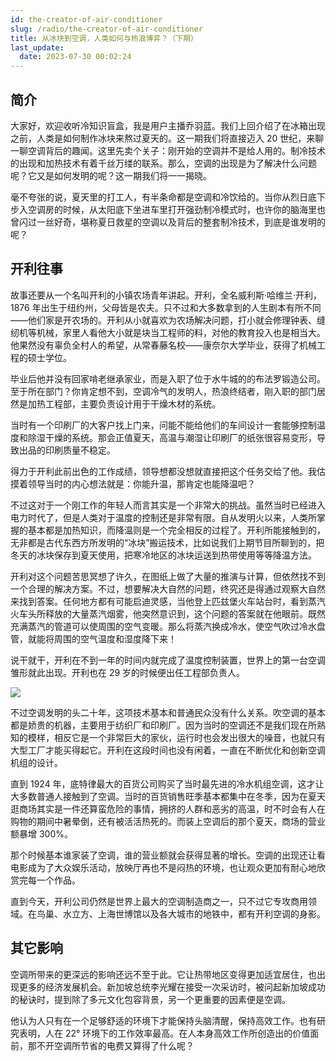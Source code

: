 ```yaml
---
id: the-creator-of-air-conditioner
slug: /radio/the-creator-of-air-conditioner
title: 从冰块到空调，人类如何与热浪博弈？（下期）
last_update:
  date: 2023-07-30 00:02:24
---
```


## 简介

大家好，欢迎收听冷知识盲盒，我是用户主播乔羽蓝。我们上回介绍了在冰箱出现之前，人类是如何制作冰块来熬过夏天的。这一期我们将直接迈入 20 世纪，来聊一聊空调背后的趣闻。这里先卖个关子：刚开始的空调并不是给人用的。制冷技术的出现和加热技术有着千丝万缕的联系。那么，空调的出现是为了解决什么问题呢？它又是如何发明的呢？这一期我们将一一揭晓。

毫不夸张的说，夏天里的打工人，有半条命都是空调和冷饮给的。当你从烈日底下步入空调房的时候，从太阳底下坐进车里打开强劲制冷模式时，也许你的脑海里也曾闪过一丝好奇，堪称夏日救星的空调以及背后的整套制冷技术，到底是谁发明的呢？ 

## 开利往事

故事还要从一个名叫开利的小镇农场青年讲起。开利，全名威利斯·哈维兰·开利，1876 年出生于纽约州，父母皆是农夫。只不过和大多数拿到的人生剧本有所不同——他们家是开农场的。开利从小就喜欢为农场解决问题，打小就会修理钟表、缝纫机等机械，家里人看他大小就是块当工程师的料，对他的教育投入也是相当大。他果然没有辜负全村人的希望，从常春藤名校——康奈尔大学毕业，获得了机械工程的硕士学位。

毕业后他并没有回家啃老继承家业，而是入职了位于水牛城的的布法罗锻造公司。至于所在部门？你肯定想不到，空调冷气的发明人，热浪终结者，刚入职的部门居然是加热工程部，主要负责设计用于干燥木材的系统。

当时有一个印刷厂的大客户找上门来，问能不能给他们的车间设计一套能够控制温度和除湿干燥的系统。那会正值夏天，高温与潮湿让印刷厂的纸张很容易变形，导致出品的印刷质量不稳定。

得力于开利此前出色的工作成绩，领导想都没想就直接把这个任务交给了他。我估摸着领导当时的内心想法就是：你能升温，那肯定也能降温吧？

不过这对于一个刚工作的年轻人而言其实是一个非常大的挑战。虽然当时已经进入电力时代了，但是人类对于温度的控制还是非常有限。自从发明火以来，人类所掌握的基本都是加热知识，而降温则是一个完全相反的过程了。开利所能接触到的，无非都是古代东西方所发明的“冰块”搬运技术，比如说我们上期节目所聊到的，把冬天的冰块保存到夏天使用，把寒冷地区的冰块运送到热带使用等等降温方法。

<!-- 我们不妨回到那个时代，利用我们已经掌握的物理知识，一起做个思想实验，找到降温的办法。我们先来回顾一下加热过程。当我们烧开水的时候，液体在这个时候吸收了大量的热量，然后沸腾。在此期间，水分子吸收了足够的热量，从而使得它克服了分子间的吸引力，变成了更为松散的气体状态。 -->

开利对这个问题苦思冥想了许久，在图纸上做了大量的推演与计算，但依然找不到一个合理的解决方案。不过，想要解决大自然的问题，终究还是得通过观察大自然来找到答案。任何地方都有可能启迪灵感，当他登上匹兹堡火车站台时，看到蒸汽火车头所释放的大量蒸汽烟雾，他突然意识到，这个问题的答案就在他眼前。既然充满蒸汽的管道可以使周围的空气变暖。那么将蒸汽换成冷水，使空气吹过冷水盘管，就能将周围的空气温度和湿度降下来！

说干就干，开利在不到一年的时间内就完成了温度控制装置，世界上的第一台空调雏形就此出现。开利也在 29 岁的时候便出任工程部负责人。

![](https://resource.offshoreview.xyz/new-docu/66c1302d18029ea92725a47cc006bcf5.png)

不过空调发明的头二十年，这项技术基本和普通民众没有什么关系。吹空调的基本都是娇贵的机器，主要用于纺织厂和印刷厂。因为当时的空调还不是我们现在所熟知的模样，相反它是一个非常巨大的家伙，运行时也会发出很大的噪音，也就只有大型工厂才能买得起它。开利在这段时间也没有闲着，一直在不断优化和创新空调机组的设计。

直到 1924 年，底特律最大的百货公司购买了当时最先进的冷水机组空调，这才让大多数普通人接触到了空调。当时的百货销售旺季基本都集中在冬季，因为在夏天逛商场其实是一件还算蛮危险的事情，拥挤的人群和恶劣的高温，时不时会有人在购物的期间中暑晕倒，还有被活活热死的。而装上空调后的那个夏天，商场的营业额暴增 300%。

那个时候基本谁家装了空调，谁的营业额就会获得显著的增长。空调的出现还让看电影成为了大众娱乐活动，放映厅再也不是闷热的环境，也让观众更加有耐心地欣赏完每一个作品。

直到今天，开利公司仍然是世界上最大的空调制造商之一，只不过它专攻商用领域。在鸟巢、水立方、上海世博馆以及各大城市的地铁中，都有开利空调的身影。

## 其它影响

空调所带来的更深远的影响还远不至于此。它让热带地区变得更加适宜居住，也出现更多的经济发展机会。新加坡总统李光耀在接受一次采访时，被问起新加坡成功的秘诀时，提到除了多元文化包容背景，另一个更重要的因素便是空调。

他认为人只有在一个足够舒适的环境下才能保持头脑清醒，保持高效工作。也有研究表明，人在 22° 环境下的工作效率最高。在人本身高效工作所创造出的价值面前，那不开空调所节省的电费又算得了什么呢？
